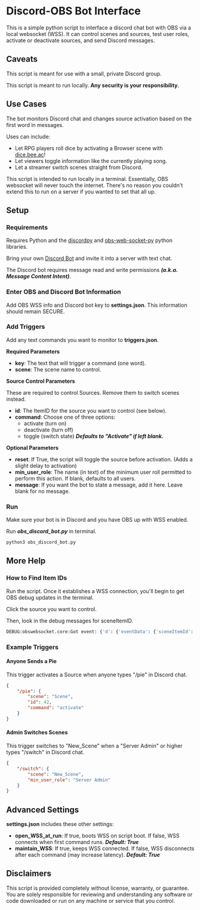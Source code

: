 # Discord-OBS Bot Interface

This is a simple python script to interface a discord chat bot with OBS via a local websocket (WSS). It can control scenes and sources, test user roles, activate or deactivate sources, and send Discord messages.

## Caveats

This script is meant for use with a small, private Discord group.

This script is meant to run locally. **Any security is your responsibility.**

## Use Cases

The bot monitors Discord chat and changes source activation based on the first word in messages.

Uses can include:

- Let RPG players roll dice by activating a Browser scene with [dice.bee.ac](http://dice.bee.ac)! 
- Let viewers toggle information like the currently playing song.
- Let a streamer switch scenes straight from Discord.

This script is intended to run locally in a terminal. Essentially, OBS websocket will never touch the internet. There's no reason you couldn't extend this to run on a server if you wanted to set that all up.

## Setup

### Requirements

Requires Python and the [discordpy](https://discordpy.readthedocs.io/en/stable/index.html) and [obs-web-socket-py](https://github.com/Elektordi/obs-websocket-py) python libraries.

Bring your own [Discord Bot](https://discordpy.readthedocs.io/en/stable/discord.html#discord-intro) and invite it into a server with text chat.

The Discord bot requires message read and write permissions ***(a.k.a. Message Content Intent)***.

### Enter OBS and Discord Bot Information

Add OBS WSS info and Discord bot key to **settings.json**. This information should remain SECURE.

### Add Triggers

Add any text commands you want to monitor to **triggers.json**.

**Required Parameters**
- **key**: The text that will trigger a command (one word).
- **scene**: The scene name to control.

**Source Control Parameters**

These are required to control Sources. Remove them to switch scenes instead.

- **id**: The ItemID for the source you want to control (see below).
- **command**: Choose one of three options:
    - activate (turn on)
    - deactivate (turn off)
    - toggle (switch state)
    ***Defaults to "Activate" if left blank.***

**Optional Parameters**

- **reset**: If True, the script will toggle the source before activation. (Adds a slight delay to activation)
- **min_user_role**: The name (in text) of the minimum user roll permitted to perform this action. If blank, defaults to all users.
- **message**: If you want the bot to state a message, add it here. Leave blank for no message.

### Run

Make sure your bot is in Discord and you have OBS up with WSS enabled.

Run ***obs_discord_bot.py*** in terminal.

```bash
python3 obs_discord_bot.py
```

## More Help

### How to Find Item IDs

Run the script. Once it establishes a WSS connection, you'll begin to get OBS debug updates in the terminal.

Click the source you want to control.

Then, look in the debug messages for sceneItemID.

```python
DEBUG:obswebsocket.core:Got event: {'d': {'eventData': {'sceneItemId': <<THIS ONE>>, 'sceneName': '...', 'sceneUuid': '...'}, 'eventIntent': ..., 'eventType': 'SceneItemSelected'}, 'op': ...}
```

### Example Triggers

#### Anyone Sends a Pie

This trigger activates a Source when anyone types "/pie" in Discord chat.

```json
{
    "/pie": {
        "scene": "Scene",
        "id": 42,
        "command": "activate"
    }
}
```

#### Admin Switches Scenes

This trigger switches to "New_Scene" when a "Server Admin" or higher types "/switch" in Discord chat.

```json
{
    "/switch": {
        "scene": "New_Scene",
        "min_user_role": "Server Admin"
    }
}
```

## Advanced Settings

**settings.json** includes these other settings:

- **open_WSS_at_run**: If true, boots WSS on script boot. If false, WSS connects when first command runs. ***Default: True***
- **maintain_WSS**: If true, keeps WSS connected. If false, WSS disconnects after each command (may increase latency). ***Default: True***

## Disclaimers

This script is provided completely without license, warranty, or guarantee. You are solely responsible for reviewing and understanding any software or code downloaded or run on any machine or service that you control.
